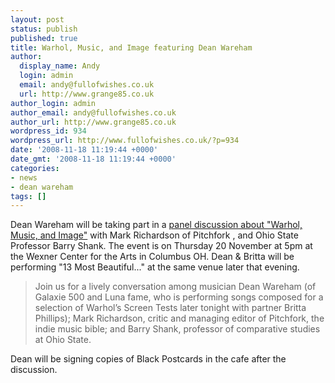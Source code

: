 ```yaml
---
layout: post
status: publish
published: true
title: Warhol, Music, and Image featuring Dean Wareham
author:
  display_name: Andy
  login: admin
  email: andy@fullofwishes.co.uk
  url: http://www.grange85.co.uk
author_login: admin
author_email: andy@fullofwishes.co.uk
author_url: http://www.grange85.co.uk
wordpress_id: 934
wordpress_url: http://www.fullofwishes.co.uk/?p=934
date: '2008-11-18 11:19:44 +0000'
date_gmt: '2008-11-18 11:19:44 +0000'
categories:
- news
- dean wareham
tags: []
---
```

<p>Dean Wareham will be taking part in a <a href="http://www.wexarts.org/ex/index.php?eventid=3377">panel discussion about  "Warhol, Music, and Image"</a> with Mark Richardson of Pitchfork , and Ohio State Professor Barry Shank. The event is on Thursday 20 November at 5pm at the Wexner Center for the Arts in Columbus OH. Dean & Britta will be performing "13 Most Beautiful..." at the same venue later that evening.</p>
<blockquote><p>Join us for a lively conversation among musician Dean Wareham (of Galaxie 500 and Luna fame, who is performing songs composed for a selection of Warhol’s Screen Tests later tonight with partner Britta Phillips); Mark Richardson, critic and managing editor of Pitchfork, the indie music bible; and Barry Shank, professor of comparative studies at Ohio State.</p></blockquote>
<p>Dean will be signing copies of Black Postcards in the cafe after the discussion.</p>
